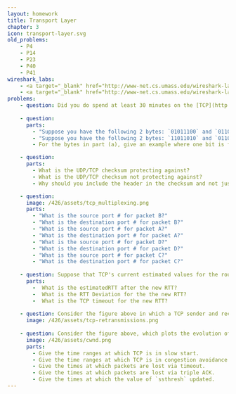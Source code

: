 ```yaml
---
layout: homework
title: Transport Layer
chapter: 3
icon: transport-layer.svg
old_problems:
    - P4
    - P14
    - P23
    - P40
    - P41
wireshark_labs:
    - <a target="_blank" href="http://www-net.cs.umass.edu/wireshark-labs/Wireshark_TCP_v8.0.pdf">TCP</a>
    - <a target="_blank" href="http://www-net.cs.umass.edu/wireshark-labs/Wireshark_UDP_v8.0.pdf">UDP</a>
problems:
    - question: Did you do spend at least 30 minutes on the [TCP](http://www-net.cs.umass.edu/wireshark-labs/Wireshark_TCP_v8.0.pdf) and [UDP](http://www-net.cs.umass.edu/wireshark-labs/Wireshark_UDP_v8.0.pdf) Wireshark labs?
    
    - question:
      parts: 
        - "Suppose you have the following 2 bytes: `01011100` and `01100101`. What is the 1s complement of the sum of these 2 bytes?"
        - "Suppose you have the following 2 bytes: `11011010` and `01100101`. What is the 1s complement of the sum of these 2 bytes?"
        - For the bytes in part (a), give an example where one bit is flipped in each of the 2 bytes and yet the 1s complement doesn't change.

    - question: 
      parts: 
        - What is the UDP/TCP checksum protecting against? 
        - What is the UDP/TCP checksum not protecting against?
        - Why should you include the header in the checksum and not just the payload?

    - question:
      image: /426/assets/tcp_multiplexing.png
      parts: 
        - "What is the source port # for packet B?"
        - "What is the destination port # for packet B?"
        - "What is the source port # for packet A?"
        - "What is the destination port # for packet A?"
        - "What is the source port # for packet D?"
        - "What is the destination port # for packet D?"
        - "What is the source port # for packet C?"
        - "What is the destination port # for packet C?"
  
    - question: Suppose that TCP's current estimated values for the round trip time (estimatedRTT) and deviation in the RTT (DevRTT) are 290 ms and 11 ms, respectively. Suppose that the next measured value of the RTT is 220 ms. For the following questions, use the values of α = 0.125, and β = 0.25.
      parts:
        -  What is the estimatedRTT after the new RTT?
        -  What is the RTT Deviation for the the new RTT?
        -  What is the TCP timeout for the new RTT?
    
    - question: Consider the figure above in which a TCP sender and receiver communicate over a connection in which the segments can be lost. The TCP sender wants to send a total of 10 segments to the receiver and sends an initial window of 5 segments at t = 1, 2, 3, 4, and 5, respectively. Suppose the initial value of the sequence number is 60 and every segment sent to the receiver each contains 818 bytes. The delay between the sender and receiver is 7 time units, and so the first segment arrives at the receiver at t = 8, and an ACK for this segment arrives at t = 15. As shown in the figure, 1 of the 5 segments is lost between the sender and the receiver, but one of the ACKs is lost. Assume there are no timeouts and any out of order segments received are thrown out. For each of the time periods (t = 1 to t = 19), list the corresponding sequence number or acknowledgement number. If for a time period, no data or acknowledgement was received or no data was sent, mark with an x.
      image: /426/assets/tcp-retransmissions.png
    
    - question: Consider the figure above, which plots the evolution of TCP's congestion window at the beginning of each time unit (where the unit of time is equal to the RTT). In the abstract model for this problem, TCP sends a "flight" of packets of size cwnd at the beginning of each time unit. The result of sending that flight of packets is that either (i) all packets are ACKed at the end of the time unit, (ii) there is a timeout for the first packet, or (iii) there is a triple duplicate ACK for the first packet. In this problem, you are asked to reconstruct the sequence of events (ACKs, losses) that resulted in the evolution of TCP's cwnd shown above. Consider the evolution of TCP's congestion window in the example above and answer the following questions. The initial value of cwnd is 1 and the initial value of ssthresh (shown as a red +) is 8.
      image: /426/assets/cwnd.png
      parts:
        - Give the time ranges at which TCP is in slow start.
        - Give the time ranges at which TCP is in congestion avoidance.
        - Give the times at which packets are lost via timeout.
        - Give the times at which packets are lost via triple ACK.
        - Give the times at which the value of `ssthresh` updated.
---
```

